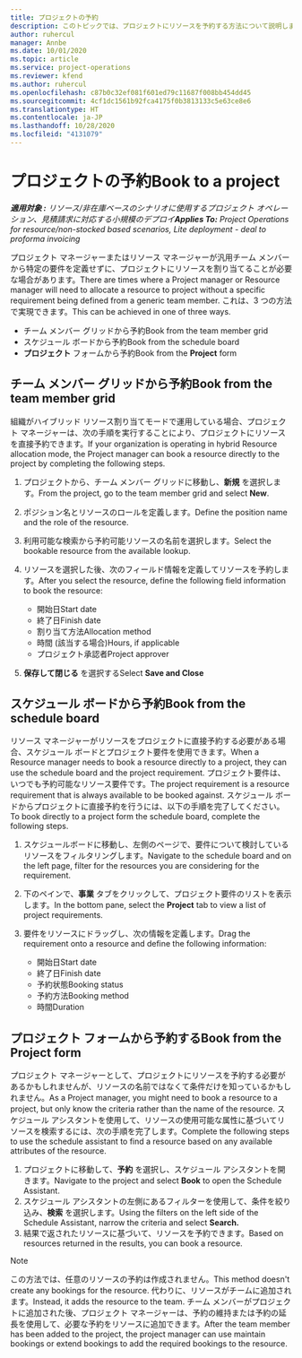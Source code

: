 ```yaml
---
title: プロジェクトの予約
description: このトピックでは、プロジェクトにリソースを予約する方法について説明します。
author: ruhercul
manager: Annbe
ms.date: 10/01/2020
ms.topic: article
ms.service: project-operations
ms.reviewer: kfend
ms.author: ruhercul
ms.openlocfilehash: c87b0c32ef081f601ed79c11687f008bb454dd45
ms.sourcegitcommit: 4cf1dc1561b92fca4175f0b3813133c5e63ce8e6
ms.translationtype: HT
ms.contentlocale: ja-JP
ms.lasthandoff: 10/28/2020
ms.locfileid: "4131079"
---
```

# <a name="book-to-a-project"></a><span data-ttu-id="711a4-103">プロジェクトの予約</span><span class="sxs-lookup"><span data-stu-id="711a4-103">Book to a project</span></span>

<span data-ttu-id="711a4-104">_**適用対象 :** リソース/非在庫ベースのシナリオに使用するプロジェクト オペレーション、見積請求に対応する小規模のデプロイ_</span><span class="sxs-lookup"><span data-stu-id="711a4-104">_**Applies To:** Project Operations for resource/non-stocked based scenarios, Lite deployment - deal to proforma invoicing_</span></span>

<span data-ttu-id="711a4-105">プロジェクト マネージャーまたはリソース マネージャーが汎用チーム メンバーから特定の要件を定義せずに、プロジェクトにリソースを割り当てることが必要な場合があります。</span><span class="sxs-lookup"><span data-stu-id="711a4-105">There are times where a Project manager or Resource manager will need to allocate a resource to project without a specific requirement being defined from a generic team member.</span></span> <span data-ttu-id="711a4-106">これは、3 つの方法で実現できます。</span><span class="sxs-lookup"><span data-stu-id="711a4-106">This can be achieved in one of three ways.</span></span>

- <span data-ttu-id="711a4-107">チーム メンバー グリッドから予約</span><span class="sxs-lookup"><span data-stu-id="711a4-107">Book from the team member grid</span></span>
- <span data-ttu-id="711a4-108">スケジュール ボードから予約</span><span class="sxs-lookup"><span data-stu-id="711a4-108">Book from the schedule board</span></span>
- <span data-ttu-id="711a4-109">**プロジェクト** フォームから予約</span><span class="sxs-lookup"><span data-stu-id="711a4-109">Book from the **Project** form</span></span>

## <a name="book-from-the-team-member-grid"></a><span data-ttu-id="711a4-110">チーム メンバー グリッドから予約</span><span class="sxs-lookup"><span data-stu-id="711a4-110">Book from the team member grid</span></span>

<span data-ttu-id="711a4-111">組織がハイブリッド リソース割り当てモードで運用している場合、プロジェクト マネージャーは、次の手順を実行することにより、プロジェクトにリソースを直接予約できます。</span><span class="sxs-lookup"><span data-stu-id="711a4-111">If your organization is operating in hybrid Resource allocation mode, the Project manager can book a resource directly to the project by completing the following steps.</span></span>

1. <span data-ttu-id="711a4-112">プロジェクトから、チーム メンバー グリッドに移動し、**新規** を選択します。</span><span class="sxs-lookup"><span data-stu-id="711a4-112">From the project, go to the team member grid and select **New**.</span></span>
2. <span data-ttu-id="711a4-113">ポジション名とリソースのロールを定義します。</span><span class="sxs-lookup"><span data-stu-id="711a4-113">Define the position name and the role of the resource.</span></span>
3. <span data-ttu-id="711a4-114">利用可能な検索から予約可能リソースの名前を選択します。</span><span class="sxs-lookup"><span data-stu-id="711a4-114">Select the bookable resource from the available lookup.</span></span>
4. <span data-ttu-id="711a4-115">リソースを選択した後、次のフィールド情報を定義してリソースを予約します。</span><span class="sxs-lookup"><span data-stu-id="711a4-115">After you select the resource, define the following field information to book the resource:</span></span>

    - <span data-ttu-id="711a4-116">開始日</span><span class="sxs-lookup"><span data-stu-id="711a4-116">Start date</span></span>
    - <span data-ttu-id="711a4-117">終了日</span><span class="sxs-lookup"><span data-stu-id="711a4-117">Finish date</span></span>
    - <span data-ttu-id="711a4-118">割り当て方法</span><span class="sxs-lookup"><span data-stu-id="711a4-118">Allocation method</span></span>
    - <span data-ttu-id="711a4-119">時間 (該当する場合)</span><span class="sxs-lookup"><span data-stu-id="711a4-119">Hours, if applicable</span></span>
    - <span data-ttu-id="711a4-120">プロジェクト承認者</span><span class="sxs-lookup"><span data-stu-id="711a4-120">Project approver</span></span>

6. <span data-ttu-id="711a4-121">**保存して閉じる** を選択する</span><span class="sxs-lookup"><span data-stu-id="711a4-121">Select **Save and Close**</span></span>

## <a name="book-from-the-schedule-board"></a><span data-ttu-id="711a4-122">スケジュール ボードから予約</span><span class="sxs-lookup"><span data-stu-id="711a4-122">Book from the schedule board</span></span>

<span data-ttu-id="711a4-123">リソース マネージャーがリソースをプロジェクトに直接予約する必要がある場合、スケジュール ボードとプロジェクト要件を使用できます。</span><span class="sxs-lookup"><span data-stu-id="711a4-123">When a Resource manager needs to book a resource directly to a project, they can use the schedule board and the project requirement.</span></span> <span data-ttu-id="711a4-124">プロジェクト要件は、いつでも予約可能なリソース要件です。</span><span class="sxs-lookup"><span data-stu-id="711a4-124">The project requirement is a resource requirement that is always available to be booked against.</span></span> <span data-ttu-id="711a4-125">スケジュール ボードからプロジェクトに直接予約を行うには、以下の手順を完了してください。</span><span class="sxs-lookup"><span data-stu-id="711a4-125">To book directly to a project form the schedule board, complete the following steps.</span></span>

1. <span data-ttu-id="711a4-126">スケジュールボードに移動し、左側のページで、要件について検討しているリソースをフィルタリングします。</span><span class="sxs-lookup"><span data-stu-id="711a4-126">Navigate to the schedule board and on the left page, filter for the resources you are considering for the requirement.</span></span>
2. <span data-ttu-id="711a4-127">下のペインで、**事業** タブをクリックして、プロジェクト要件のリストを表示します。</span><span class="sxs-lookup"><span data-stu-id="711a4-127">In the bottom pane, select the **Project** tab to view a list of project requirements.</span></span>
3. <span data-ttu-id="711a4-128">要件をリソースにドラッグし、次の情報を定義します。</span><span class="sxs-lookup"><span data-stu-id="711a4-128">Drag the requirement onto a resource and define the following information:</span></span>

    - <span data-ttu-id="711a4-129">開始日</span><span class="sxs-lookup"><span data-stu-id="711a4-129">Start date</span></span>
    - <span data-ttu-id="711a4-130">終了日</span><span class="sxs-lookup"><span data-stu-id="711a4-130">Finish date</span></span>
    - <span data-ttu-id="711a4-131">予約状態</span><span class="sxs-lookup"><span data-stu-id="711a4-131">Booking status</span></span>
    - <span data-ttu-id="711a4-132">予約方法</span><span class="sxs-lookup"><span data-stu-id="711a4-132">Booking method</span></span>
    - <span data-ttu-id="711a4-133">時間</span><span class="sxs-lookup"><span data-stu-id="711a4-133">Duration</span></span>

## <a name="book-from-the-project-form"></a><span data-ttu-id="711a4-134">プロジェクト フォームから予約する</span><span class="sxs-lookup"><span data-stu-id="711a4-134">Book from the Project form</span></span>

<span data-ttu-id="711a4-135">プロジェクト マネージャーとして、プロジェクトにリソースを予約する必要があるかもしれませんが、リソースの名前ではなくて条件だけを知っているかもしれません。</span><span class="sxs-lookup"><span data-stu-id="711a4-135">As a Project manager, you might need to book a resource to a project, but only know the criteria rather than the name of the resource.</span></span> <span data-ttu-id="711a4-136">スケジュール アシスタントを使用して、リソースの使用可能な属性に基づいてリソースを検索するには、次の手順を完了します。</span><span class="sxs-lookup"><span data-stu-id="711a4-136">Complete the following steps to use the schedule assistant to find a resource based on any available attributes of the resource.</span></span> 

1. <span data-ttu-id="711a4-137">プロジェクトに移動して、**予約** を選択し、スケジュール アシスタントを開きます。</span><span class="sxs-lookup"><span data-stu-id="711a4-137">Navigate to the project and select **Book** to open the Schedule Assistant.</span></span>
2. <span data-ttu-id="711a4-138">スケジュール アシスタントの左側にあるフィルターを使用して、条件を絞り込み、**検索** を選択します。</span><span class="sxs-lookup"><span data-stu-id="711a4-138">Using the filters on the left side of the Schedule Assistant, narrow the criteria and select **Search.**</span></span>
3. <span data-ttu-id="711a4-139">結果で返されたリソースに基づいて、リソースを予約できます。</span><span class="sxs-lookup"><span data-stu-id="711a4-139">Based on resources returned in the results, you can book a resource.</span></span>

> [!NOTE]
> <span data-ttu-id="711a4-140">この方法では、任意のリソースの予約は作成されません。</span><span class="sxs-lookup"><span data-stu-id="711a4-140">This method doesn't create any bookings for the resource.</span></span> <span data-ttu-id="711a4-141">代わりに、リソースがチームに追加されます。</span><span class="sxs-lookup"><span data-stu-id="711a4-141">Instead, it adds the resource to the team.</span></span> <span data-ttu-id="711a4-142">チーム メンバーがプロジェクトに追加された後、プロジェクト マネージャーは、予約の維持または予約の延長を使用して、必要な予約をリソースに追加できます。</span><span class="sxs-lookup"><span data-stu-id="711a4-142">After the team member has been added to the project, the project manager can use maintain bookings or extend bookings to add the required bookings to the resource.</span></span>
